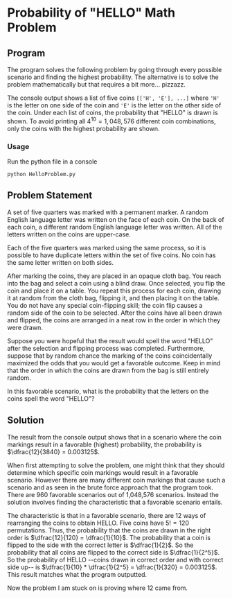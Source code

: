 # Probability of "HELLO" Math Problem

## Program
The program solves the following problem by going through every possible scenario and finding the highest probability. The alternative is to solve the problem mathematically but that requires a bit more... pizzazz.

The console output shows a list of five coins `[['H', 'E'], ...]` where `'H'` is the letter on one side of the coin and `'E'` is the letter on the other side of the coin. Under each list of coins, the probability that "HELLO" is drawn is shown. To avoid printing all $4^10 = 1,048,576$ different coin combinations, only the coins with the highest probability are shown.

### Usage
Run the python file in a console
```
python HelloProblem.py
```

## Problem Statement
A set of five quarters was marked with a permanent marker. A random English language letter was written on the face of each coin. On the back of each coin, a different random English language letter was written. All of the letters written on the coins are upper-case.


Each of the five quarters was marked using the same process, so it is possible to have duplicate letters within the set of five coins. No coin has the same letter written on both sides.


After marking the coins, they are placed in an opaque cloth bag. You reach into the bag and select a coin using a blind draw. Once selected, you flip the coin and place it on a table. You repeat this process for each coin, drawing it at random from the cloth bag, flipping it, and then placing it on the table. You do not have any special coin-flipping skill; the coin flip causes a random side of the coin to be selected. After the coins have all been drawn and flipped, the coins are arranged in a neat row in the order in which they were drawn.


Suppose you were hopeful that the result would spell the word "HELLO" after the selection and flipping process was completed. Furthermore, suppose that by random chance the marking of the coins coincidentally maximized the odds that you would get a favorable outcome. Keep in mind that the order in which the coins are drawn from the bag is still entirely random.


In this favorable scenario, what is the probability that the letters on the coins spell the word "HELLO"?

## Solution
The result from the console output shows that in a scenario where the coin markings result in a favorable (highest) probability, the probability is $\dfrac{12}{3840} = 0.003125$.

When first attempting to solve the problem, one might think that they should determine which specific coin markings would result in a favorable scenario. However there are many different coin markings that cause such a scenario and as seen in the brute force approach that the program took. There are 960 favorable scenarios out of 1,048,576 scenarios. Instead the solution involves finding the characteristic that a favorable scenario entails.

The characteristic is that in a favorable scenario, there are 12 ways of rearranging the coins to obtain HELLO. Five coins have $5! = 120$ permutations. Thus, the probability that the coins are drawn in the right order is $\dfrac{12}{120} = \dfrac{1}{10}$. The probability that a coin is flipped to the side with the correct letter is $\dfrac{1}{2}$. So the probability that all coins are flipped to the correct side is $\dfrac{1}{2^5}$. So the probability of HELLO --coins drawn in correct order and with correct side up-- is $\dfrac{1}{10} * \dfrac{1}{2^5} = \dfrac{1}{320} = 0.003125$. This result matches what the program outputted.

Now the problem I am stuck on is proving where 12 came from.
